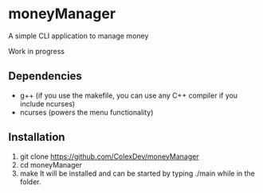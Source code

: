 # moneyManager
A simple CLI application to manage money

Work in progress

## Dependencies
- g++ (if you use the makefile, you can use any C++ compiler if you include ncurses)
- ncurses (powers the menu functionality)

## Installation
1. git clone https://github.com/ColexDev/moneyManager
2. cd moneyManager
3. make
It will be installed and can be started by typing ./main while in the folder.